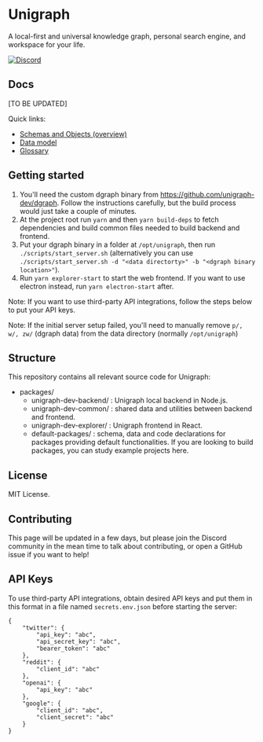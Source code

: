 # Unigraph

A local-first and universal knowledge graph, personal search engine, and workspace for your life.

[![Discord](https://img.shields.io/discord/835194192044621885.svg?label=&logo=discord&logoColor=ffffff&color=7389D8&labelColor=6A7EC2)](https://discord.gg/vDTkKar5Vz)

## Docs

[TO BE UPDATED]

Quick links:

- [Schemas and Objects (overview)](./docs/schemas_and_objects.md)
- [Data model](./docs/data_model.md)
- [Glossary](./docs/glossary.md)

## Getting started

1. You'll need the custom dgraph binary from <https://github.com/unigraph-dev/dgraph>. Follow the instructions carefully, but the build process would just take a couple of minutes.
2. At the project root run `yarn` and then `yarn build-deps` to fetch dependencies and build common files needed to build backend and frontend.
3. Put your dgraph binary in a folder at `/opt/unigraph`, then run `./scripts/start_server.sh` (alternatively you can use `./scripts/start_server.sh -d "<data directorty>" -b "<dgraph binary location>"`).
4. Run `yarn explorer-start` to start the web frontend. If you want to use electron instead, run `yarn electron-start` after.

Note: If you want to use third-party API integrations, follow the steps below to put your API keys.

Note: If the initial server setup failed, you'll need to manually remove `p/, w/, zw/` (dgraph data) from the data directory (normally `/opt/unigraph`)

## Structure

This repository contains all relevant source code for Unigraph:

- packages/
    * unigraph-dev-backend/ : Unigraph local backend in Node.js.
    * unigraph-dev-common/ : shared data and utilities between backend and frontend.
    * unigraph-dev-explorer/ : Unigraph frontend in React.
    * default-packages/ : schema, data and code declarations for packages providing default functionalities. If you are looking to build packages, you can study example projects here.

## License

MIT License.

## Contributing

This page will be updated in a few days, but please join the Discord community in the mean time to talk about contributing, or open a GitHub issue if you want to help!

## API Keys

To use third-party API integrations, obtain desired API keys and put them in this format in a file named `secrets.env.json` before starting the server:

```
{
    "twitter": {
        "api_key": "abc",
        "api_secret_key": "abc",
        "bearer_token": "abc"
    },
    "reddit": {
        "client_id": "abc"
    },
    "openai": {
        "api_key": "abc"
    },
    "google": {
        "client_id": "abc",
        "client_secret": "abc"
    }
}
```